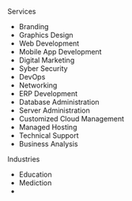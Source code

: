 Services
+ Branding
+ Graphics Design
+ Web Development
+ Mobile App Development
+ Digital Marketing
+ Syber Security
+ DevOps
+ Networking
+ ERP Development
+ Database Administration
+ Server Administration
+ Customized Cloud Management
+ Managed Hosting
+ Technical Support
+ Business Analysis

Industries
+ Education
+ Mediction
+ 